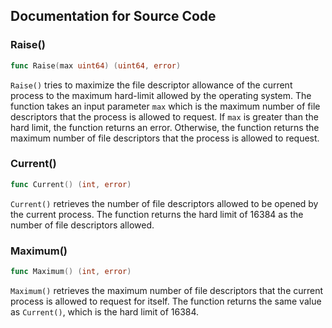 ## Documentation for Source Code

### Raise()

```go
func Raise(max uint64) (uint64, error)
```

`Raise()` tries to maximize the file descriptor allowance of the current process to the maximum hard-limit allowed by the operating system. The function takes an input parameter `max` which is the maximum number of file descriptors that the process is allowed to request. If `max` is greater than the hard limit, the function returns an error. Otherwise, the function returns the maximum number of file descriptors that the process is allowed to request.

### Current()

```go
func Current() (int, error)
```

`Current()` retrieves the number of file descriptors allowed to be opened by the current process. The function returns the hard limit of 16384 as the number of file descriptors allowed.

### Maximum()

```go
func Maximum() (int, error)
```

`Maximum()` retrieves the maximum number of file descriptors that the current process is allowed to request for itself. The function returns the same value as `Current()`, which is the hard limit of 16384.